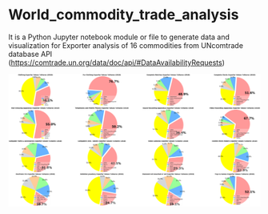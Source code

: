 # World_commodity_trade_analysis
It is a Python Jupyter notebook module or file to generate data and visualization for Exporter analysis of 16 commodities from UNcomtrade database API (https://comtrade.un.org/data/doc/api/#DataAvailabilityRequests)


![the link not valid](https://github.com/v-w-dev/World_commodity_trade_analysis/blob/master/Exporter_ranking.png)


